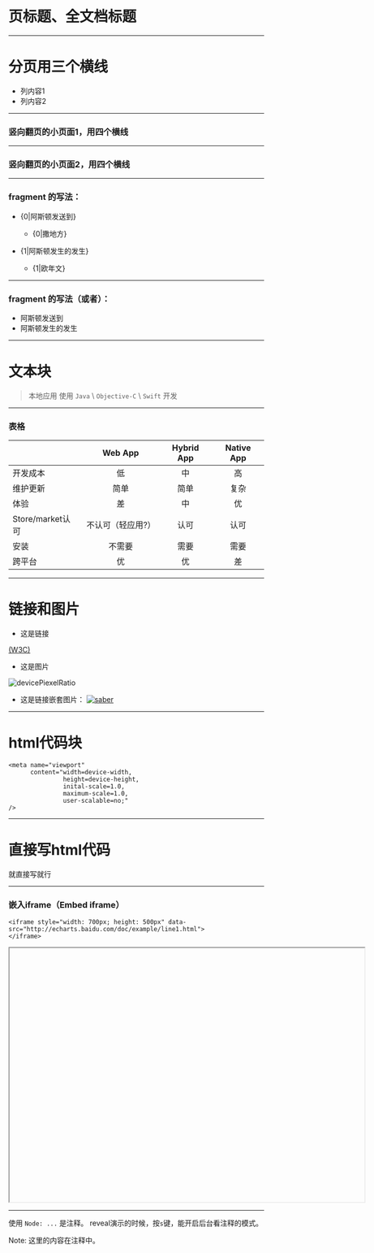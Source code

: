 


# 页标题、全文档标题

---

# 分页用三个横线

* 列内容1
* 列内容2



----


### 竖向翻页的小页面1，用四个横线



----


### 竖向翻页的小页面2，用四个横线


---

### fragment 的写法：

* {0|阿斯顿发送到}

    * {0|撒地方}

* {1|阿斯顿发生的发生}

    * {1|欧年文}

----

### fragment 的写法（或者）：

* <div class="fragment" data-fragment-index="0">阿斯顿发送到</div>
* <div class="fragment" data-fragment-index="1">阿斯顿发生的发生</div>

---

# 文本块

> 本地应用
> 使用 `Java` \ `Objective-C` \ `Swift` 开发

---


### 表格

|                  | Web App          | Hybrid App | Native App  |
|:---------------- |:----------------:|:----------:|:-----------:|
| 开发成本         | 低               | 中         | 高          |
| 维护更新         | 简单             | 简单       | 复杂        |
| 体验             | 差               | 中         | 优          |
| Store/market认可 | 不认可（轻应用?）| 认可       | 认可        |
| 安装             | 不需要           | 需要       | 需要        |
| 跨平台           | 优               | 优         | 差          |

---

# 链接和图片

* 这是链接

[(W3C)](http://www.w3.org/TR/css3-values/#rem-unit)

* 这是图片

![devicePiexelRatio](./img/devicePiexelRatio.jpg)


* 这是链接嵌套图片：
[![saber](./img/saber-qr.png)](http://ecomfe.github.io/saber/)

---

# html代码块


```
<meta name="viewport"
      content="width=device-width,
               height=device-height,
               inital-scale=1.0,
               maximum-scale=1.0,
               user-scalable=no;"
/>
```

---

# 直接写html代码

<style> </style>
<div>就直接写就行</div>


---

### 嵌入iframe（Embed iframe）

```
<iframe style="width: 700px; height: 500px" data-src="http://echarts.baidu.com/doc/example/line1.html">
</iframe>
```

<iframe style="width: 700px; height: 500px" data-src="http://echarts.baidu.com/doc/example/line1.html">
</iframe>


---

使用 `Node: ...` 是注释。
reveal演示的时候，按`s`键，能开启后台看注释的模式。

Note:
这里的内容在注释中。